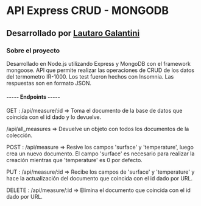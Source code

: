 # API Express CRUD - MONGODB

## Desarrollado por [Lautaro Galantini](https://www.linkedin.com/in/lautaro-galantini-a97125212/)

### Sobre el proyecto

Desarrollado en Node.js utilizando Express y MongoDB con el framework mongoose.
API que permite realizar las operaciones de CRUD de los datos del termometro IR-1000.
Los test fueron hechos con Insomnia.
Las respuestas son en formato JSON.

#### ----- Endpoints -----
GET :
/api/measure/:id => Toma el documento de la base de datos que coincida con el id dado y lo devuelve.

/api/all_measures => Devuelve un objeto con todos los documentos de la colección.

POST :
/api/measure => Resive los campos 'surface' y 'temperature', luego crea un nuevo documento. El campo 'surface' es necesario para realizar la creación mientras que 'temperature' es 0 por defecto.

PUT :
/api/measure/:id => Recibe los campos de 'surface' y 'temperature' y hace la actualización del documento que coincida con el id dado por URL.

DELETE :
/api/measure/:id => Elimina el documento que coincida con el id dado por URL.
